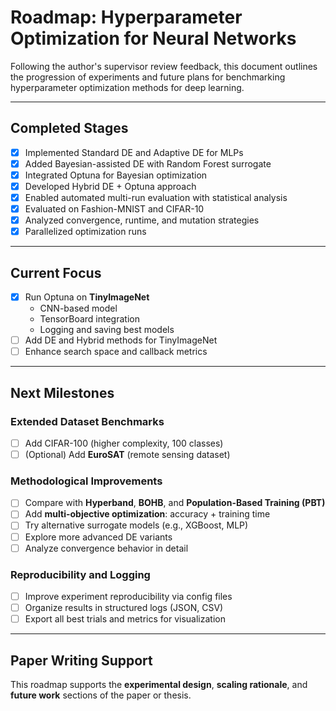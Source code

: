 # Roadmap: Hyperparameter Optimization for Neural Networks

Following the author's supervisor review feedback, this document outlines the progression of experiments and future plans for benchmarking hyperparameter optimization methods for deep learning.

---

## Completed Stages

- [x] Implemented Standard DE and Adaptive DE for MLPs
- [x] Added Bayesian-assisted DE with Random Forest surrogate
- [x] Integrated Optuna for Bayesian optimization
- [x] Developed Hybrid DE + Optuna approach
- [x] Enabled automated multi-run evaluation with statistical analysis
- [x] Evaluated on Fashion-MNIST and CIFAR-10
- [x] Analyzed convergence, runtime, and mutation strategies
- [x] Parallelized optimization runs

---

## Current Focus

- [x] Run Optuna on **TinyImageNet**
  - CNN-based model
  - TensorBoard integration
  - Logging and saving best models
- [ ] Add DE and Hybrid methods for TinyImageNet
- [ ] Enhance search space and callback metrics

---

## Next Milestones

### Extended Dataset Benchmarks
- [ ] Add CIFAR-100 (higher complexity, 100 classes)
- [ ] (Optional) Add **EuroSAT** (remote sensing dataset)

### Methodological Improvements
- [ ] Compare with **Hyperband**, **BOHB**, and **Population-Based Training (PBT)**
- [ ] Add **multi-objective optimization**: accuracy + training time
- [ ] Try alternative surrogate models (e.g., XGBoost, MLP)
- [ ] Explore more advanced DE variants
- [ ] Analyze convergence behavior in detail

### Reproducibility and Logging
- [ ] Improve experiment reproducibility via config files
- [ ] Organize results in structured logs (JSON, CSV)
- [ ] Export all best trials and metrics for visualization

---

## Paper Writing Support

This roadmap supports the **experimental design**, **scaling rationale**, and **future work** sections of the paper or thesis.

